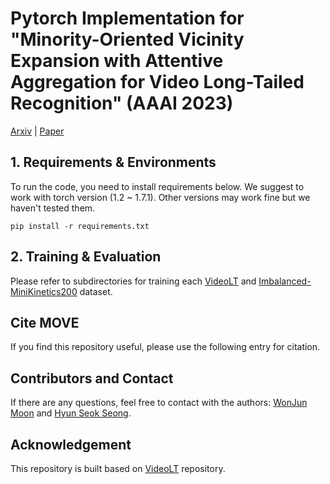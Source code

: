 # Pytorch Implementation for "Minority-Oriented Vicinity Expansion with Attentive Aggregation for Video Long-Tailed Recognition" (AAAI 2023) 

[Arxiv](https://arxiv.org/abs/2211.13471) | [Paper]()

## 1. Requirements & Environments
To run the code, you need to install requirements below.
We suggest to work with torch version (1.2 ~ 1.7.1).
Other versions may work fine but we haven't tested them.

``
pip install -r requirements.txt
``


## 2. Training & Evaluation
Please refer to subdirectories for training each [VideoLT](VideoLT) and [Imbalanced-MiniKinetics200](Imbalanced-MiniKinetics200) dataset. 


##  Cite MOVE 
If you find this repository useful, please use the following entry for citation.

## Contributors and Contact
If there are any questions, feel free to contact with the authors: [WonJun Moon](wjun0830@gmail.com) and [Hyun Seok Seong](gustjrdl95@gmail.com).

## Acknowledgement
This repository is built based on [VideoLT](https://github.com/17Skye17/VideoLT) repository.

